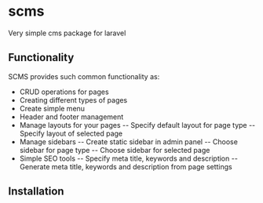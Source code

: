 # scms
Very simple cms package for laravel

## Functionality

SCMS provides such common functionality as:
- CRUD operations for pages
- Creating different types of pages
- Create simple menu
- Header and footer management
- Manage layouts for your pages
-- Specify default layout for page type
-- Specify layout of selected page
- Manage sidebars
-- Create static sidebar in admin panel
-- Choose sidebar for page type
-- Choose sidebar for selected page
- Simple SEO tools
-- Specify meta title, keywords and description
-- Generate meta title, keywords and description from page settings


## Installation

